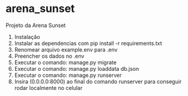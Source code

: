 # arena_sunset
Projeto da Arena Sunset

1. Instalação
  1. Instalar as dependencias com pip install -r requirements.txt
  2. Renomear arquivo example.env para .env
  3. Preencher os dados no .env
  4. Executar o comando: manage.py migrate
  5. Executar o comando: manage.py loaddata db.json
  6. Executar o comando: manage.py runserver
  7. Insira (0.0.0.0:8000) ao final do comando runserver para conseguir rodar localmente no celular
